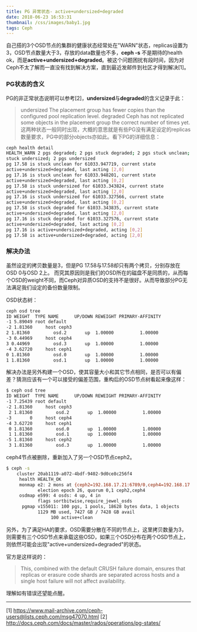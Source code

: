 ```yaml
---
title: PG 异常状态- active+undersized+degraded
date: 2018-06-23 16:53:31
thumbnail: /css/images/baby1.jpg
tags: Ceph
---
```


自己搭的3个OSD节点的集群的健康状态经常处在"WARN"状态，replicas设置为3，OSD节点数量大于3，存放的data数量也不多，**ceph -s** 不是期待的health ok，而是**active+undersized+degraded**。被这个问题困扰有段时间，因为对Ceph不太了解而一直没有找到解决方案，直到最近发邮件到社区才得到解决[1]。

### PG状态的含义
PG的非正常状态说明可以参考[2]，**undersized**与**degraded**的含义记录于此：
> undersized
> The placement group has fewer copies than the configured pool replication level.
> degraded
> Ceph has not replicated some objects in the placement group the correct number of times yet.
这两种状态一般同时出现，大概的意思就是有些PG没有满足设定的replicas数量要求，PG中的部分objects亦如此。看下PG的详细信息：

``` bash
ceph health detail
HEALTH_WARN 2 pgs degraded; 2 pgs stuck degraded; 2 pgs stuck unclean; 2 pgs 
stuck undersized; 2 pgs undersized
pg 17.58 is stuck unclean for 61033.947719, current state 
active+undersized+degraded, last acting [2,0]
pg 17.16 is stuck unclean for 61033.948201, current state 
active+undersized+degraded, last acting [0,2]
pg 17.58 is stuck undersized for 61033.343824, current state 
active+undersized+degraded, last acting [2,0]
pg 17.16 is stuck undersized for 61033.327566, current state 
active+undersized+degraded, last acting [0,2]
pg 17.58 is stuck degraded for 61033.343835, current state 
active+undersized+degraded, last acting [2,0]
pg 17.16 is stuck degraded for 61033.327576, current state 
active+undersized+degraded, last acting [0,2]
pg 17.16 is active+undersized+degraded, acting [0,2]
pg 17.58 is active+undersized+degraded, acting [2,0]
```

### 解决办法
虽然设定的拷贝数量是3，但是PG 17.58与17.58却只有两个拷贝，分别存放在OSD 0与OSD 2上。
而究其原因则是我们的OSD所在的磁盘不是同质的，从而每个OSD的weight不同，而Ceph对异质OSD的支持不是很好。从而导致部分PG无法满足我们设定的备份数量限制。

OSD状态树：

``` bash
ceph osd tree
ID WEIGHT  TYPE NAME      UP/DOWN REWEIGHT PRIMARY-AFFINITY
-1 5.89049 root default
-2 1.81360     host ceph3
2 1.81360         osd.2       up  1.00000          1.00000
-3 0.44969     host ceph4
3 0.44969         osd.3       up  1.00000          1.00000
-4 3.62720     host ceph1
0 1.81360         osd.0       up  1.00000          1.00000
1 1.81360         osd.1       up  1.00000          1.00000
```

解决办法是另外构建一个OSD，使其容量大小和其它节点相同，是否可以有偏差？猜测应该有一个可以接受的偏差范围，重构后的OSD节点树看起来像这样：

``` bash
$ ceph osd tree
ID WEIGHT  TYPE NAME      UP/DOWN REWEIGHT PRIMARY-AFFINITY
-1 7.25439 root default
-2 1.81360     host ceph3
 2 1.81360         osd.2       up  1.00000          1.00000
-3       0     host ceph4
-4 3.62720     host ceph1
 0 1.81360         osd.0       up  1.00000          1.00000
 1 1.81360         osd.1       up  1.00000          1.00000
-5 1.81360     host ceph2
 3 1.81360         osd.3       up  1.00000          1.00000
```

ceph4节点被删除，重新加入了另一个OSD节点ceph2。

``` bash
$ ceph -s
    cluster 20ab1119-a072-4bdf-9402-9d0ce8c256f4
     health HEALTH_OK
     monmap e2: 2 mons at {ceph2=192.168.17.21:6789/0,ceph4=192.168.17.23:6789/0}
            election epoch 26, quorum 0,1 ceph2,ceph4
     osdmap e599: 4 osds: 4 up, 4 in
            flags sortbitwise,require_jewel_osds
      pgmap v155011: 100 pgs, 1 pools, 18628 bytes data, 1 objects
            1129 MB used, 7427 GB / 7428 GB avail
                 100 active+clean
```

另外，为了满足HA的要求，OSD需要分散在不同的节点上，这里拷贝数量为3，则需要有三个OSD节点来承载这些OSD，如果三个OSD分布在两个OSD节点上，则依然可能会出现"active+undersized+degraded"的状态。

官方是这样说的：

> This, combined with the default CRUSH failure domain, ensures that replicas or erasure code shards are separated across hosts and a single host failure will not affect availability.

理解如有错误还望能点醒。


---
[1] https://www.mail-archive.com/ceph-users@lists.ceph.com/msg47070.html
[2] http://docs.ceph.com/docs/master/rados/operations/pg-states/
